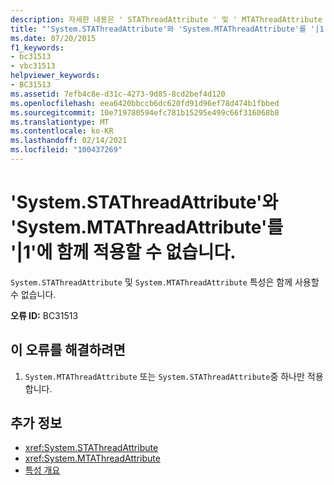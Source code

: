```yaml
---
description: 자세한 내용은 ' STAThreadAttribute ' 및 ' MTAThreadAttribute '를 모두 ' | 1 '에 적용할 수 없습니다.
title: "'System.STAThreadAttribute'와 'System.MTAThreadAttribute'를 '|1'에 함께 적용할 수 없습니다."
ms.date: 07/20/2015
f1_keywords:
- bc31513
- vbc31513
helpviewer_keywords:
- BC31513
ms.assetid: 7efb4c8e-d31c-4273-9d85-8cd2bef4d120
ms.openlocfilehash: eea6420bbccb6dc620fd91d96ef78d474b1fbbed
ms.sourcegitcommit: 10e719780594efc781b15295e499c66f316068b8
ms.translationtype: MT
ms.contentlocale: ko-KR
ms.lasthandoff: 02/14/2021
ms.locfileid: "100437269"
---
```

# <a name="systemstathreadattribute-and-systemmtathreadattribute-cannot-both-be-applied-to-1"></a>'System.STAThreadAttribute'와 'System.MTAThreadAttribute'를 '|1'에 함께 적용할 수 없습니다.

`System.STAThreadAttribute` 및 `System.MTAThreadAttribute` 특성은 함께 사용할 수 없습니다.  
  
 **오류 ID:** BC31513  
  
## <a name="to-correct-this-error"></a>이 오류를 해결하려면  
  
1. `System.MTAThreadAttribute` 또는 `System.STAThreadAttribute`중 하나만 적용합니다.  
  
## <a name="see-also"></a>추가 정보

- <xref:System.STAThreadAttribute>
- <xref:System.MTAThreadAttribute>
- [특성 개요](../programming-guide/concepts/attributes/index.md)
